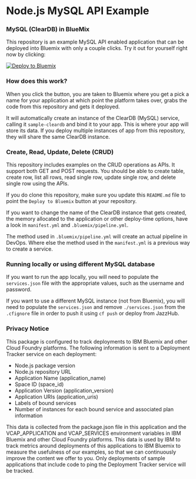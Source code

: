 Node.js MySQL API Example
====================================

### MySQL (ClearDB) in BlueMix

This repository is an example MySQL API enabled application that can be deployed into
Bluemix with only a couple clicks. Try it out for yourself right now by clicking:

[![Deploy to Bluemix](https://bluemix.net/deploy/button.png)](https://bluemix.net/deploy?repository=https://github.com/snippet-java/nodejs-mysql-api-example.git)


### How does this work?

When you click the button, you are taken to Bluemix where you get a pick a name
for your application at which point the platform takes over, grabs the code from
this repository and gets it deployed.

It will automatically create an instance of the ClearDB (MySQL) service, calling it
`sample-cleardb` and bind it to your app. This is where your
app will store its data. If you deploy multiple instances of
app from this repository, they will share the same ClearDB instance.


### Create, Read, Update, Delete (CRUD)

This repository includes examples on the CRUD operations as APIs. It support both GET and POST requests.
You should be able to create table, create row, list all rows, read single row, 
update single row, and delete single row using the APIs.

If you do clone this repository, make sure you update this `README.md` file to point
the `Deploy to Bluemix` button at your repository.

If you want to change the name of the ClearDB instance that gets created, the memory
allocated to the application or other deploy-time options, have a look in `manifest.yml` and `.bluemix/pipeline.yml`.

The method used in `.bluemix/pipeline.yml` will create an actual pipeline in DevOps.
Where else the method used in the `manifest.yml` is a previous way to create a service. 


### Running locally or using different MySQL database

If you want to run the app locally, you will need to populate the `services.json` file with the appropriate values,
such as the username and password.

If you want to use a different MySQL instance (not from Bluemix), you will need to populate the `services.json` and remove
`./services.json` from the `.cfignore` file in order to push it using `cf push` or deploy from JazzHub.


### Privacy Notice

This package is configured to track deployments to IBM Bluemix and other Cloud Foundry platforms. The following information is sent to a Deployment Tracker service on each deployment:

* Node.js package version
* Node.js repository URL
* Application Name (application_name)
* Space ID (space_id)
* Application Version (application_version)
* Application URIs (application_uris)
* Labels of bound services
* Number of instances for each bound service and associated plan information

This data is collected from the package.json file in this application and the VCAP_APPLICATION and VCAP_SERVICES environment variables in IBM Bluemix and other Cloud Foundry platforms. This data is used by IBM to track metrics around deployments of this applications to IBM Bluemix to measure the usefulness of our examples, so that we can continuously improve the content we offer to you. Only deployments of sample applications that include code to ping the Deployment Tracker service will be tracked.
